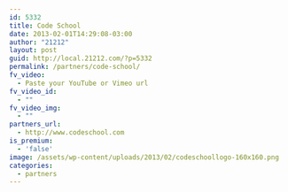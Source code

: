 ```yaml
---
id: 5332
title: Code School
date: 2013-02-01T14:29:08-03:00
author: "21212"
layout: post
guid: http://local.21212.com/?p=5332
permalink: /partners/code-school/
fv_video:
  - Paste your YouTube or Vimeo url
fv_video_id:
  - ""
fv_video_img:
  - ""
partners_url:
  - http://www.codeschool.com
is_premium:
  - 'false'
image: /assets/wp-content/uploads/2013/02/codeschoollogo-160x160.png
categories:
  - partners
---
```

